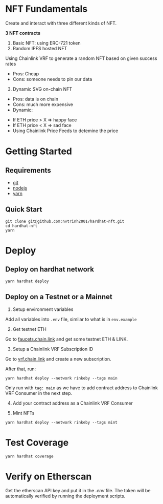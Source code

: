 # NFT Fundamentals

Create and interact with three different kinds of NFT.

**3 NFT contracts**

1. Basic NFT: using ERC-721 token
2. Random IPFS hosted NFT

Using Chainlink VRF to generate a random NFT based on given success rates

-   Pros: Cheap
-   Cons: someone needs to pin our data

3. Dynamic SVG on-chain NFT

-   Pros: data is on chain
-   Cons: much more expensive
-   Dynamic:

*   If ETH price > X => happy face
*   If ETH price < X => sad face
*   Using Chainlink Price Feeds to detemine the price

# Getting Started

## Requirements

-   [git](https://git-scm.com/)
-   [nodejs](https://nodejs.org/)
-   [yarn](https://yarnpkg.com/)

## Quick Start

```
git clone git@github.com:nvtrinh2001/hardhat-nft.git
cd hardhat-nft
yarn
```

# Deploy

## Deploy on hardhat network

`yarn hardhat deploy`

## Deploy on a Testnet or a Mainnet

1. Setup environment variables

Add all variables into `.env` file, similar to what is in `env.example`

2. Get testnet ETH

Go to [faucets.chain.link](https://faucets.chain.link) and get some testnet ETH & LINK.

3. Setup a Chainlink VRF Subscription ID

Go to [vrf.chain.link](https://vrf.chain.link) and create a new subscription.

After that, run:

```
yarn hardhat deploy --network rinkeby --tags main
```

Only run with `tag: main` as we have to add contract address to Chainlink VRF Consumer in the next step.

4. Add your contract address as a Chainlink VRF Consumer

5. Mint NFTs

`yarn hardhat deploy --network rinkeby --tags mint`

# Test Coverage

```
yarn hardhat coverage
```

# Verify on Etherscan

Get the etherscan API key and put it in the _.env_ file. The token will be automatically verified by running the deployment scripts.
